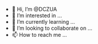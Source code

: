 - 👋 Hi, I’m @DCZUA
- 👀 I’m interested in ...
- 🌱 I’m currently learning ...
- 💞️ I’m looking to collaborate on ...
- 📫 How to reach me ...

<!---
DCZUA/DCZUA is a ✨ special ✨ repository because its `README.md` (this file) appears on your GitHub profile.
You can click the Preview link to take a look at your changes.
--->
